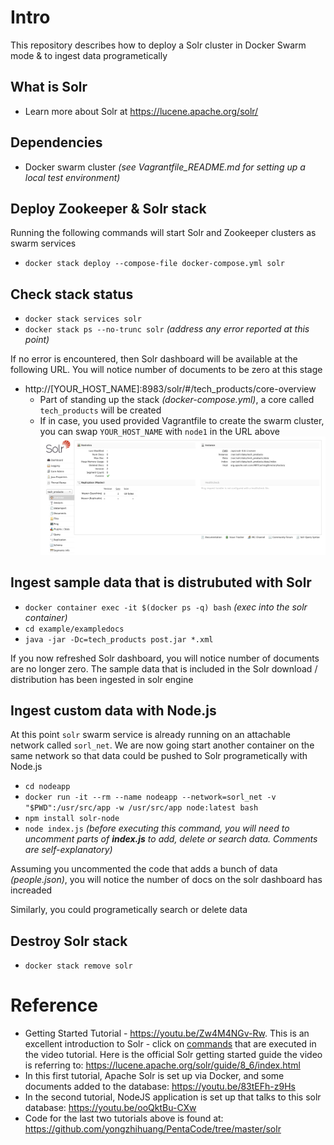 # Intro
This repository describes how to deploy a Solr cluster in Docker Swarm mode & to ingest data programetically

## What is Solr
- Learn more about Solr at https://lucene.apache.org/solr/

## Dependencies
- Docker swarm cluster _(see Vagrantfile_README.md for setting up a local test environment)_

## Deploy Zookeeper & Solr stack
Running the following commands will start Solr and Zookeeper clusters as swarm services

- `docker stack deploy --compose-file docker-compose.yml solr`



## Check stack status
- `docker stack services solr`
- `docker stack ps --no-trunc solr` _(address any error reported at this point)_

If no error is encountered, then Solr dashboard will be available at the following URL. You will notice number of documents to be zero at this stage
- http://[YOUR_HOST_NAME]:8983/solr/#/tech_products/core-overview
  - Part of standing up the stack _(docker-compose.yml)_, a core called `tech_products` will be created
  - If in case, you used provided Vagrantfile to create the swarm cluster, you can swap `YOUR_HOST_NAME` with `node1` in the URL above
![Solr that contains no data](pics/blank-solr.png "Solr that contains no data")


## Ingest sample data that is distrubuted with Solr
- `docker container exec -it $(docker ps -q) bash` _(exec into the solr container)_
- `cd example/exampledocs`
- `java -jar -Dc=tech_products post.jar *.xml`

If you now refreshed Solr dashboard, you will notice number of documents are no longer zero. The sample data that is included in the Solr download / distribution has been ingested in solr engine

## Ingest custom data with Node.js
At this point `solr` swarm service is already running on an attachable network called `sorl_net`. We are now going start another container on the same network so that data could be pushed to Solr programetically with Node.js
- `cd nodeapp`
- `docker run -it --rm --name nodeapp --network=sorl_net -v "$PWD":/usr/src/app -w /usr/src/app node:latest bash`
- `npm install solr-node`
- `node index.js`  _(before executing this command, you will need to uncomment parts of **index.js** to add, delete or search data. Comments are self-explanatory)_

Assuming you uncommented the code that adds a bunch of data _(people.json)_, you will notice the number of docs on the solr dashboard has increaded

Similarly, you could programetically search or delete data

## Destroy Solr stack
- `docker stack remove solr`

# Reference
- Getting Started Tutorial - https://youtu.be/Zw4M4NGv-Rw.  This is an excellent introduction to Solr - click on [commands](https://github.com/lucian-12/solr-course/blob/master/solr_installation_commands) that are executed in the video tutorial. Here is the official Solr getting started guide the video is referring to: https://lucene.apache.org/solr/guide/8_6/index.html
- In this first tutorial, Apache Solr is set up via Docker, and some documents added to the database: https://youtu.be/83tEFh-z9Hs
- In the second tutorial, NodeJS application is set up that talks to this solr database: https://youtu.be/ooQktBu-CXw
- Code for the last two tutorials above is found at: https://github.com/yongzhihuang/PentaCode/tree/master/solr